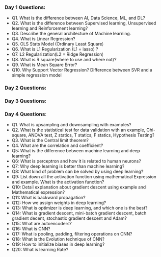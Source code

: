 ### Day 1 Questions:

- Q1. What is the difference between AI, Data Science, ML, and DL?
- Q2. What is the difference between Supervised learning, Unsupervised learning and Reinforcement learning?
- Q3. Describe the general architecture of Machine learning.
- Q4. What is Linear Regression?
- Q5. OLS Stats Model (Ordinary Least Square)
- Q6. What is L1 Regularization (L1 = lasso) ?
- Q7. L2 Regularization(L2 = Ridge Regression)
- Q8. What is R square(where to use and where not)?
- Q9. What is Mean Square Error?
- Q10. Why Support Vector Regression? Difference between SVR and a simple regression model

### Day 2 Questions:

### Day 3 Questions:



### Day 4 Questions:
- Q1. What is upsampling and downsampling with examples?
- Q2. What is the statistical test for data validation with an example, Chi-square, ANOVA test, Z statics, T statics, F statics, Hypothesis Testing?
- Q3. What is the Central limit theorem?
- Q4. What are the correlation and coefficient?
- Q5: What is the difference between machine learning and deep learning?
- Q6: What is perceptron and how it is related to human neurons?
- Q7: Why deep learning is better than machine learning?
- Q8: What kind of problem can be solved by using deep learning?
- Q9: List down all the activation function using mathematical Expression and example. What is the activation function?
- Q10: Detail explanation about gradient descent using example and Mathematical expression?
- Q11: What is backward propagation?
- Q12: How we assign weights in deep learning?
- Q13: What is optimizer is deep learning, and which one is the best?
- Q14: What is gradient descent, mini-batch gradient descent, batch gradient decent, stochastic gradient descent and Adam?
- Q15: What are autoencoders?
- Q16: What is CNN?
- Q17: What is pooling, padding, filtering operations on CNN?
- Q18: What is the Evolution technique of CNN?
- Q19: How to initialize biases in deep learning?
- Q20: What is learning Rate?
